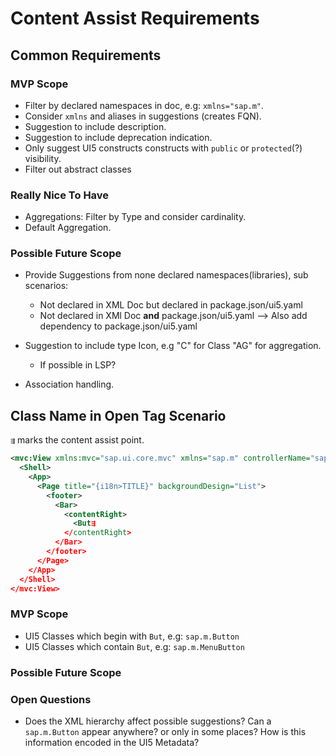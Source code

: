 # Content Assist Requirements

## Common Requirements

### MVP Scope

- Filter by declared namespaces in doc, e.g: `xmlns="sap.m"`.
- Consider `xmlns` and aliases in suggestions (creates FQN).
- Suggestion to include description.
- Suggestion to include deprecation indication.
- Only suggest UI5 constructs constructs with `public` or `protected`(?) visibility.
- Filter out abstract classes

### Really Nice To Have

- Aggregations: Filter by Type and consider cardinality.
- Default Aggregation.

### Possible Future Scope

- Provide Suggestions from none declared namespaces(libraries), sub scenarios:

  - Not declared in XML Doc but declared in package.json/ui5.yaml
  - Not declared in XMl Doc **and** package.json/ui5.yaml --> Also add dependency to package.json/ui5.yaml

- Suggestion to include type Icon, e.g "C" for Class "AG" for aggregation.

  - If possible in LSP?

- Association handling.

## Class Name in Open Tag Scenario

`⇶` marks the content assist point.

```xml
<mvc:View xmlns:mvc="sap.ui.core.mvc" xmlns="sap.m" controllerName="sap.ui.demo.todo.controller.App" displayBlock="true">
  <Shell>
    <App>
      <Page title="{i18n>TITLE}" backgroundDesign="List">
        <footer>
          <Bar>
            <contentRight>
              <But⇶
            </contentRight>
          </Bar>
        </footer>
      </Page>
    </App>
  </Shell>
</mvc:View>
```

### MVP Scope

- UI5 Classes which begin with `But`, e.g: `sap.m.Button`
- UI5 Classes which contain `But`, e.g: `sap.m.MenuButton`

### Possible Future Scope

### Open Questions

- Does the XML hierarchy affect possible suggestions? Can a `sap.m.Button` appear anywhere?
  or only in some places? How is this information encoded in the UI5 Metadata?
